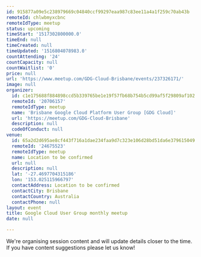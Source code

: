 ```yaml
---
id: 915877a09e5c238979669c04840ccf99297eaa987c83ee11a4a1f259c70ab43b
remoteId: chlwbmyxcbnc
remoteIdType: meetup
status: upcoming
timeStart: '1517302800000.0'
timeEnd: null
timeCreated: null
timeUpdated: '1516804078983.0'
countAttending: '24'
countCapacity: null
countWaitlist: '0'
price: null
url: 'https://www.meetup.com/GDG-Cloud-Brisbane/events/237326171/'
image: null
organizer:
  id: c1e175688f884898ccd5b339765be1e19f57fb68b754b5cd99af5f29809af102
  remoteId: '20706157'
  remoteIdType: meetup
  name: 'Brisbane Google Cloud Platform User Group [GDG Cloud]'
  url: 'https://meetup.com/GDG-Cloud-Brisbane'
  description: null
  codeOfConduct: null
venue:
  id: 65a2d2d695ae8cf443f716a1dae234faa9d7c323e106d28bd51da6e379615049
  remoteId: '24675523'
  remoteIdType: meetup
  name: Location to be confirmed
  url: null
  description: null
  lat: '-27.4697704315186'
  lon: '153.025115966797'
  contactAddress: Location to be confirmed
  contactCity: Brisbane
  contactCountry: Australia
  contactPhone: null
layout: event
title: Google Cloud User Group monthly meetup
date: null

---
```

<p>We're organising session content and will update details closer to the time. If you have content suggestions please let us know!</p> 
